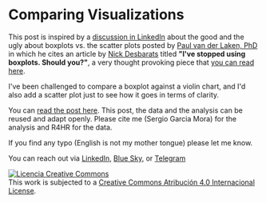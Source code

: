 # Comparing Visualizations

This post is inspired by a [discussion in LinkedIn](https://www.linkedin.com/posts/paulvanderlaken_think-twice-before-plotting-your-boxes-activity-6899369243398193152-63Y0) about the good and the ugly about boxplots vs. the scatter plots posted by [Paul van der Laken, PhD](https://www.linkedin.com/in/paulvanderlaken/) in which he cites an article by [Nick Desbarats](https://www.linkedin.com/in/nickdesbarats/) titled **"I've stopped using boxplots. Should you?"**, a very thought provoking piece that [you can read here](https://nightingaledvs.com/ive-stopped-using-box-plots-should-you/).

I've been challenged to compare a boxplot against a violin chart, and I'd also add a scatter plot just to see how it goes in terms of clarity.

You can [read the post here](https://rpubs.com/Data4HR/comparing-visualizations). This post, the data and the analysis can be reused and adapt openly. Please cite me (Sergio Garcia Mora) for the analysis and R4HR for the data.

If you find any typo (English is not my mother tongue) please let me know.

You can reach out via [LinkedIn](https://www.linkedin.com/in/sergiogarciamora/), [Blue Sky](https://bsky.app/profile/checho-puchero.bsky.social), or [Telegram](https://t.me/SergioGarciaMora)

<a rel="license" href="http://creativecommons.org/licenses/by/4.0/"><img alt="Licencia Creative Commons" style="border-width:0" src="https://i.creativecommons.org/l/by/4.0/88x31.png" /></a><br />This work is subjected to a <a rel="license" href="http://creativecommons.org/licenses/by/4.0/">Creative Commons Atribución 4.0 Internacional License</a>.
